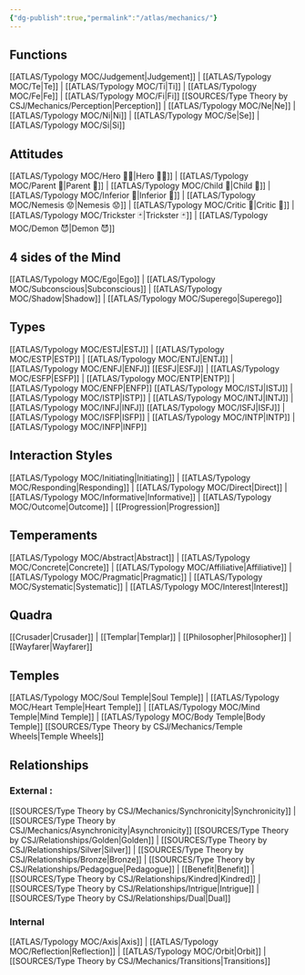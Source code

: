 ```yaml
---
{"dg-publish":true,"permalink":"/atlas/mechanics/"}
---
```


## Functions
[[ATLAS/Typology MOC/Judgement\|Judgement]] | [[ATLAS/Typology MOC/Te\|Te]] | [[ATLAS/Typology MOC/Ti\|Ti]] | [[ATLAS/Typology MOC/Fe\|Fe]] | [[ATLAS/Typology MOC/Fi\|Fi]]
[[SOURCES/Type Theory by CSJ/Mechanics/Perception\|Perception]] | [[ATLAS/Typology MOC/Ne\|Ne]] | [[ATLAS/Typology MOC/Ni\|Ni]] | [[ATLAS/Typology MOC/Se\|Se]] | [[ATLAS/Typology MOC/Si\|Si]]

## Attitudes
[[ATLAS/Typology MOC/Hero 🦸‍♂️\|Hero 🦸‍♂️]] | [[ATLAS/Typology MOC/Parent 🤰\|Parent 🤰]] | [[ATLAS/Typology MOC/Child 🧒\|Child 🧒]] | [[ATLAS/Typology MOC/Inferior 👶\|Inferior 👶]] | [[ATLAS/Typology MOC/Nemesis 😟\|Nemesis 😟]] | [[ATLAS/Typology MOC/Critic 👵\|Critic 👵]] | [[ATLAS/Typology MOC/Trickster 🃏\|Trickster 🃏]] | [[ATLAS/Typology MOC/Demon 😈\|Demon 😈]]

## 4 sides of the Mind
[[ATLAS/Typology MOC/Ego\|Ego]] | [[ATLAS/Typology MOC/Subconscious\|Subconscious]] | [[ATLAS/Typology MOC/Shadow\|Shadow]] | [[ATLAS/Typology MOC/Superego\|Superego]]

## Types
[[ATLAS/Typology MOC/ESTJ\|ESTJ]] | [[ATLAS/Typology MOC/ESTP\|ESTP]] | [[ATLAS/Typology MOC/ENTJ\|ENTJ]] | [[ATLAS/Typology MOC/ENFJ\|ENFJ]] 
[[ESFJ\|ESFJ]] | [[ATLAS/Typology MOC/ESFP\|ESFP]] | [[ATLAS/Typology MOC/ENTP\|ENTP]] | [[ATLAS/Typology MOC/ENFP\|ENFP]]
[[ATLAS/Typology MOC/ISTJ\|ISTJ]] | [[ATLAS/Typology MOC/ISTP\|ISTP]] | [[ATLAS/Typology MOC/INTJ\|INTJ]] | [[ATLAS/Typology MOC/INFJ\|INFJ]]
[[ATLAS/Typology MOC/ISFJ\|ISFJ]] | [[ATLAS/Typology MOC/ISFP\|ISFP]] | [[ATLAS/Typology MOC/INTP\|INTP]] | [[ATLAS/Typology MOC/INFP\|INFP]]

## Interaction Styles
[[ATLAS/Typology MOC/Initiating\|Initiating]] | [[ATLAS/Typology MOC/Responding\|Responding]] | [[ATLAS/Typology MOC/Direct\|Direct]] | [[ATLAS/Typology MOC/Informative\|Informative]] | [[ATLAS/Typology MOC/Outcome\|Outcome]] | [[Progression\|Progression]]

## Temperaments 
[[ATLAS/Typology MOC/Abstract\|Abstract]] | [[ATLAS/Typology MOC/Concrete\|Concrete]] | [[ATLAS/Typology MOC/Affiliative\|Affiliative]] | [[ATLAS/Typology MOC/Pragmatic\|Pragmatic]] | [[ATLAS/Typology MOC/Systematic\|Systematic]] | [[ATLAS/Typology MOC/Interest\|Interest]]

## Quadra 
[[Crusader\|Crusader]] | [[Templar\|Templar]] | [[Philosopher\|Philosopher]] | [[Wayfarer\|Wayfarer]] 

## Temples 
[[ATLAS/Typology MOC/Soul Temple\|Soul Temple]] | [[ATLAS/Typology MOC/Heart Temple\|Heart Temple]] | [[ATLAS/Typology MOC/Mind Temple\|Mind Temple]] | [[ATLAS/Typology MOC/Body Temple\|Body Temple]]
[[SOURCES/Type Theory by CSJ/Mechanics/Temple Wheels\|Temple Wheels]]

## Relationships 
### External : 
[[SOURCES/Type Theory by CSJ/Mechanics/Synchronicity\|Synchronicity]] | [[SOURCES/Type Theory by CSJ/Mechanics/Asynchronicity\|Asynchronicity]] 
[[SOURCES/Type Theory by CSJ/Relationships/Golden\|Golden]] | [[SOURCES/Type Theory by CSJ/Relationships/Silver\|Silver]] | [[SOURCES/Type Theory by CSJ/Relationships/Bronze\|Bronze]] | [[SOURCES/Type Theory by CSJ/Relationships/Pedagogue\|Pedagogue]] | [[Benefit\|Benefit]] | [[SOURCES/Type Theory by CSJ/Relationships/Kindred\|Kindred]] | [[SOURCES/Type Theory by CSJ/Relationships/Intrigue\|Intrigue]] | [[SOURCES/Type Theory by CSJ/Relationships/Dual\|Dual]]

### Internal 
[[ATLAS/Typology MOC/Axis\|Axis]] | [[ATLAS/Typology MOC/Reflection\|Reflection]] | [[ATLAS/Typology MOC/Orbit\|Orbit]] | [[SOURCES/Type Theory by CSJ/Mechanics/Transitions\|Transitions]] 